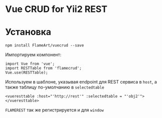 # Vue CRUD for Yii2 REST

# Установка

    npm install FlameArt/vuecrud --save

Импортируем компонент:

```
import Vue from 'vue';
import RESTTable from 'flamecrud';
Vue.use(RESTTable);
```

Используем в шаблоне, указывая endpoint для REST сервиса в `host`, а также таблицу по-умолчанию в `selectedtable`

    <vueresttable :host="'http://rest'" :selectedtable = "'obj2'"></vueresttable>
    
`FLAMEREST` так же регистрируется и для `window`